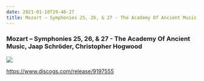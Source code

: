 ```yaml
---
date: 2021-01-10T19-46-27
title: Mozart – Symphonies 25, 26, & 27 - The Academy Of Ancient Music, Jaap Schröder, Christopher Hogwood
---
```

### Mozart – Symphonies 25, 26, & 27 - The Academy Of Ancient Music, Jaap Schröder, Christopher Hogwood

![](dayone-moment://0C4061616E9A43F58951593054A0B9FA)

https://www.discogs.com/release/9197555
